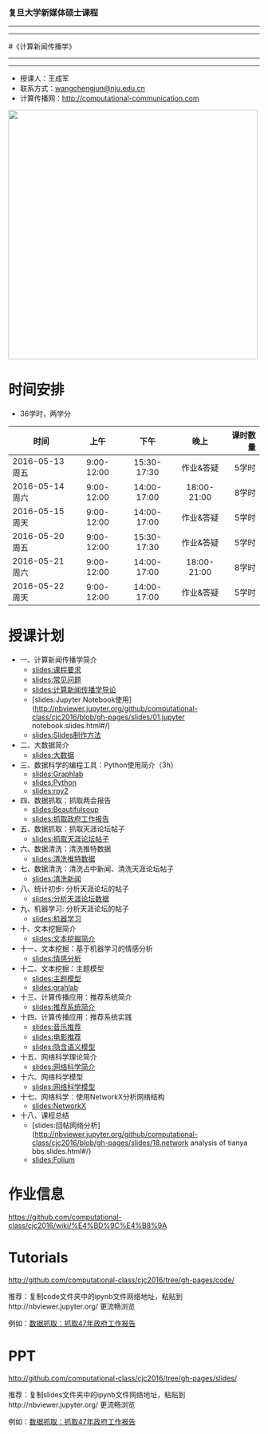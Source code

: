### 复旦大学新媒体硕士课程

***
***
#《计算新闻传播学》
***
***

- 授课人：王成军
- 联系方式：wangchengjun@nju.edu.cn
- 计算传播网：http://computational-communication.com


<img src = '/code/img/tianyaGephi.png' width = 500px>


# 时间安排

- 36学时，两学分


| 时间          |  上午         |    下午   |晚上        | 课时数量   |
| -------------|:-------------:|:-------------:|:-------------:|-----:|
| 2016-05-13 周五| 9:00-12:00 | 15:30-17:30 | 作业&答疑 | 5学时
| 2016-05-14 周六 | 9:00-12:00 | 14:00-17:00 | 18:00-21:00 | 8学时|
| 2016-05-15 周天 | 9:00-12:00 | 14:00-17:00 | 作业&答疑 | 5学时|
| 2016-05-20 周五 | 9:00-12:00 | 15:30-17:30 | 作业&答疑 | 5学时|
| 2016-05-21 周六 | 9:00-12:00| 14:00-17:00 | 18:00-21:00| 8学时|
| 2016-05-22 周天 | 9:00-12:00 | 14:00-17:00 | 作业&答疑 | 5学时|

# 授课计划

- 一、计算新闻传播学简介
    * [slides:课程要求](http://nbviewer.jupyter.org/github/computational-class/cjc2016/blob/gh-pages/slides/0.about2cjc.slides.html#/)
    * [slides:常见问题](http://nbviewer.jupyter.org/github/computational-class/cjc2016/blob/gh-pages/slides/0.common_questions.slides#/)
    * [slides:计算新闻传播学导论](http://nbviewer.jupyter.org/github/computational-class/cjc2016/blob/gh-pages/slides/01.intro2cjc.slides.html#/)
    * [slides:Jupyter Notebook使用](http://nbviewer.jupyter.org/github/computational-class/cjc2016/blob/gh-pages/slides/01.jupyter notebook.slides.html#/)
    * [slides:Slides制作方法](http://nbviewer.jupyter.org/github/computational-class/cjc2016/blob/gh-pages/slides/01.slides.slides.html#/)
- 二、大数据简介 
    * [slides:大数据](http://nbviewer.jupyter.org/github/computational-class/cjc2016/blob/gh-pages/slides/02.bigdata.slides.html#/)
- 三、数据科学的编程工具：Python使用简介（3h）
    * [slides:Graphlab](http://nbviewer.jupyter.org/github/computational-class/cjc2016/blob/gh-pages/slides/03.graphlab.slides.html#/)
    * [slides:Python](http://nbviewer.jupyter.org/github/computational-class/cjc2016/blob/gh-pages/slides/03.python_intro.slides.html#/)
    * [slides:rpy2](http://nbviewer.jupyter.org/github/computational-class/cjc2016/blob/gh-pages/slides/03.rpy2.slides.html#/)
- 四、数据抓取：抓取两会报告
    * [slides:Beautifulsoup](http://nbviewer.jupyter.org/github/computational-class/cjc2016/blob/gh-pages/slides/04.PythonCrawler_beautifulsoup.slides.html#/)
    * [slides:抓取政府工作报告](http://nbviewer.jupyter.org/github/computational-class/cjc2016/blob/gh-pages/slides/04.PythonCrawlerGovernmentReport.slides.html#/)
- 五、数据抓取：抓取天涯论坛帖子
    * [slides:抓取天涯论坛帖子](http://nbviewer.jupyter.org/github/computational-class/cjc2016/blob/gh-pages/slides/05.PythonCrawler_tianya_threads.slides.html#/)
- 六、数据清洗：清洗推特数据
    * [slides:清洗推特数据](http://nbviewer.jupyter.org/github/computational-class/cjc2016/blob/gh-pages/slides/06.data_cleaning_Tweets.slides.html#/)
- 七、数据清洗：清洗占中新闻、清洗天涯论坛帖子
    * [slides:清洗新闻](http://nbviewer.jupyter.org/github/computational-class/cjc2016/blob/gh-pages/slides/07.data_cleaning_occupy_central_news.slides.html#/)
- 八、统计初步: 分析天涯论坛的帖子
    * [slides:分析天涯论坛数据](http://nbviewer.jupyter.org/github/computational-class/cjc2016/blob/gh-pages/slides/08.analyzing_tianya_thread_network.slides.html#/)
- 九、机器学习: 分析天涯论坛的帖子
    * [slides:机器学习](http://nbviewer.jupyter.org/github/computational-class/cjc2016/blob/gh-pages/slides/09.machine_learning_with_sklearn.slides.html#/)
- 十、文本挖掘简介
    * [slides:文本挖掘简介](http://nbviewer.jupyter.org/github/computational-class/cjc2016/blob/gh-pages/slides/10.text_minning_gov_report.slides.html#/)
- 十一、文本挖掘：基于机器学习的情感分析
    * [slides:情感分析](http://nbviewer.jupyter.org/github/computational-class/cjc2016/blob/gh-pages/slides/11.sentiment_classifier.slides.html#/)
- 十二、文本挖掘：主题模型
    * [slides:主题模型](http://nbviewer.jupyter.org/github/computational-class/cjc2016/blob/gh-pages/slides/12.topic_models.slides.html#/)
    * [slides:grahlab](http://nbviewer.jupyter.org/github/computational-class/cjc2016/blob/gh-pages/slides/12.topic-models-with-graphlab.slides.html#/)
- 十三、计算传播应用：推荐系统简介
    * [slides:推荐系统简介](http://nbviewer.jupyter.org/github/computational-class/cjc2016/blob/gh-pages/slides/13.recsys_intro.slides.html#/)
- 十四、计算传播应用：推荐系统实践
    * [slides:音乐推荐](http://nbviewer.jupyter.org/github/computational-class/cjc2016/blob/gh-pages/slides/14.millionsong.slides.html#/)
    * [slides:电影推荐](http://nbviewer.jupyter.org/github/computational-class/cjc2016/blob/gh-pages/slides/14.movielens_recommendation-systems.slides.html#/)
    * [slides:隐含语义模型](http://nbviewer.jupyter.org/github/computational-class/cjc2016/blob/gh-pages/slides/14.matrix-factorization-demo.slides.html#/)
- 十五、网络科学理论简介
    * [slides:网络科学简介](http://nbviewer.jupyter.org/github/computational-class/cjc2016/blob/gh-pages/slides/15.network_science_intro.slides.html#/)
- 十六、网络科学模型
    * [slides:网络科学模型](http://nbviewer.jupyter.org/github/computational-class/cjc2016/blob/gh-pages/slides/16.network_science_models.slides.html#/)
- 十七、网络科学：使用NetworkX分析网络结构
    * [slides:NetworkX](http://nbviewer.jupyter.org/github/computational-class/cjc2016/blob/gh-pages/slides/17.networkx.slides.html#/)
- 十八、课程总结
    * [slides:回帖网络分析](http://nbviewer.jupyter.org/github/computational-class/cjc2016/blob/gh-pages/slides/18.network analysis of tianya bbs.slides.html#/)
    * [slides:Folium](http://nbviewer.jupyter.org/github/computational-class/cjc2016/blob/gh-pages/slides/Append.visualization_maps_using_folium.slides.html#/)


# 作业信息

https://github.com/computational-class/cjc2016/wiki/%E4%BD%9C%E4%B8%9A

# Tutorials
http://github.com/computational-class/cjc2016/tree/gh-pages/code/

推荐：复制code文件夹中的ipynb文件网络地址，粘贴到http://nbviewer.jupyter.org/ 更流畅浏览

例如：[数据抓取：抓取47年政府工作报告](http://nbviewer.jupyter.org/github/computational-class/cjc2016/blob/gh-pages/code/04.PythonCrawlerGovernmentReport.ipynb)

# PPT
http://github.com/computational-class/cjc2016/tree/gh-pages/slides/

推荐：复制slides文件夹中的ipynb文件网络地址，粘贴到http://nbviewer.jupyter.org/ 更流畅浏览

例如：[数据抓取：抓取47年政府工作报告](http://nbviewer.jupyter.org/github/computational-class/cjc2016/blob/gh-pages/slides/04.PythonCrawlerGovernmentReport.slides.html#/)

